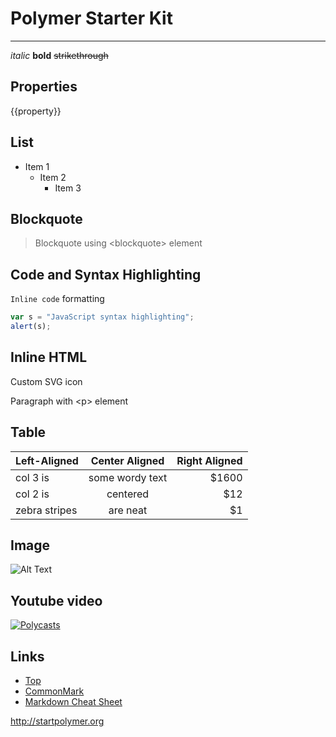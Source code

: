# <core-icon icon="custom-icons:start-polymer"></core-icon> Polymer Starter Kit

---

*italic* **bold** ~~strikethrough~~

## Properties

{{property}}

## List

- Item 1
  - Item 2
    - Item 3

## Blockquote

> Blockquote using &lt;blockquote&gt; element

## Code and Syntax Highlighting

`Inline code` formatting

<!-- Only for demo, you can use "bower install highlightjs --save" -->
<link rel="stylesheet" href="//cdnjs.cloudflare.com/ajax/libs/highlight.js/8.4/styles/github.min.css">

```javascript
var s = "JavaScript syntax highlighting";
alert(s);
```

## Inline HTML

Custom SVG icon <core-icon icon="custom-icons:markdown"></core-icon>

<p>Paragraph with &lt;p&gt; element</p>

## Table

| Left-Aligned  | Center Aligned  | Right Aligned |
| :------------ |:---------------:| -----:|
| col 3 is      | some wordy text | $1600 |
| col 2 is      | centered        |   $12 |
| zebra stripes | are neat        |    $1 |

## Image

![Alt Text](https://www.polymer-project.org/images/logos/p-logo.svg)

## Youtube video

[![Polycasts](http://img.youtube.com/vi/jrt7sMq9lO0/0.jpg)](https://www.youtube.com/watch?v=jrt7sMq9lO0&index=1&list=PLOU2XLYxmsII5c3Mgw6fNYCzaWrsM3sMN)

## Links

- [Top](#top)
- [CommonMark](http://commonmark.org)
- [Markdown Cheat Sheet](https://gist.github.com/JosefJezek/39674d315b0f518cbb53)

http://startpolymer.org
